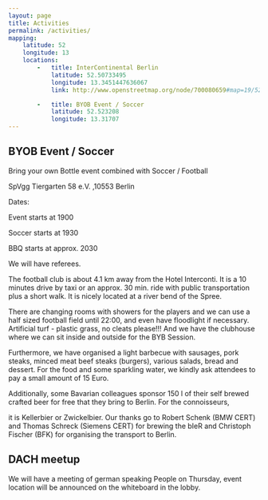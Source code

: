 ```yaml
---
layout: page
title: Activities
permalink: /activities/
mapping:
    latitude: 52
    longitude: 13
    locations:
        -   title: InterContinental Berlin
            latitude: 52.50733495
            longitude: 13.3451447636067
            link: http://www.openstreetmap.org/node/700080659#map=19/52.50526/13.34164

        -   title: BYOB Event / Soccer
            latitude: 52.523208
            longitude: 13.31707
---
```



BYOB Event / Soccer
-------------------

Bring your own Bottle event combined with Soccer / Football

SpVgg Tiergarten 58 e.V. ,10553 Berlin

Dates: 

Event starts at 1900

Soccer starts at 1930

BBQ starts at approx. 2030

We will have referees.

The football club is about 4.1 km away from the Hotel Interconti. It
is a 10 minutes drive by taxi or an approx. 30 min. ride with public
transportation plus a short walk. It is nicely located at a river
bend of the Spree.

There are changing rooms with showers for the players and we can use
a half sized football field until 22:00, and even have floodlight if
necessary. Artificial turf - plastic grass, no cleats please!!!
And we have the clubhouse where we can sit inside and outside for the
BYB Session.

Furthermore, we have organised a light barbecue with sausages, pork
steaks, minced meat beef steaks (burgers), various salads, bread and
dessert. For the food and some sparkling water, we kindly ask
attendees to pay a small amount of 15 Euro.

Additionally, some Bavarian colleagues sponsor 150 l of their
self brewed crafted beer for free that they bring to Berlin. For the
connoisseurs,

it is Kellerbier or Zwickelbier. Our thanks go to Robert Schenk (BMW
CERT) and Thomas Schreck (Siemens CERT) for brewing the bIeR and
Christoph Fischer (BFK) for organising the transport to Berlin.


DACH meetup
-----------

We will have a meeting of german speaking People on Thursday, 
event location will be announced on the whiteboard in the lobby.
